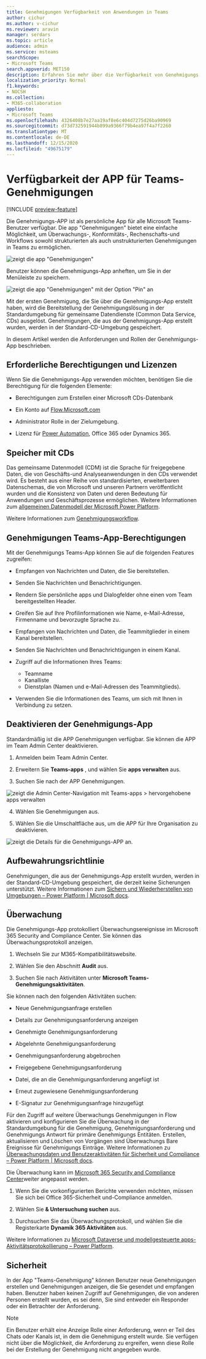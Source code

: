 ```yaml
---
title: Genehmigungen Verfügbarkeit von Anwendungen in Teams
author: cichur
ms.author: v-cichur
ms.reviewer: aravin
manager: serdars
ms.topic: article
audience: admin
ms.service: msteams
searchScope:
- Microsoft Teams
search.appverid: MET150
description: Erfahren Sie mehr über die Verfügbarkeit von Genehmigungs Anwendungen in Microsoft Teams.
localization_priority: Normal
f1.keywords:
- NOCSH
ms.collection:
- M365-collaboration
appliesto:
- Microsoft Teams
ms.openlocfilehash: 4326408b7e27aa19af8e6c404d7275d26ba90969
ms.sourcegitcommit: d73d732591944b899a9366f79b4ea97f4a7f2260
ms.translationtype: MT
ms.contentlocale: de-DE
ms.lasthandoff: 12/15/2020
ms.locfileid: "49675179"
---
```

# <a name="teams-approvals-app-availability"></a>Verfügbarkeit der APP für Teams-Genehmigungen

[!INCLUDE [preview-feature](includes/preview-feature.md)]

Die Genehmigungs-APP ist als persönliche App für alle Microsoft Teams-Benutzer verfügbar.
Die app "Genehmigungen" bietet eine einfache Möglichkeit, um Überwachungs-, Konformitäts-, Rechenschafts-und Workflows sowohl strukturierten als auch unstrukturierten Genehmigungen in Teams zu ermöglichen.

 ![zeigt die app "Genehmigungen"](media/approvals-selection.png)

Benutzer können die Genehmigungs-App anheften, um Sie in der Menüleiste zu speichern.

 ![zeigt die app "Genehmigungen" mit der Option "Pin" an](media/approvalApp-pin.png)

Mit der ersten Genehmigung, die Sie über die Genehmigungs-App erstellt haben, wird die Bereitstellung der Genehmigungslösung in der Standardumgebung für gemeinsame Datendienste (Common Data Service, CDs) ausgelöst. Genehmigungen, die aus der Genehmigungs-App erstellt wurden, werden in der Standard-CD-Umgebung gespeichert.

In diesem Artikel werden die Anforderungen und Rollen der Genehmigungs-App beschrieben.

## <a name="required-permissions-and-licenses"></a>Erforderliche Berechtigungen und Lizenzen

Wenn Sie die Genehmigungs-App verwenden möchten, benötigen Sie die Berechtigung für die folgenden Elemente:

- Berechtigungen zum Erstellen einer Microsoft CDs-Datenbank

- Ein Konto auf [Flow.Microsoft.com](https://flow.microsoft.com/)

- Administrator Rolle in der Zielumgebung.

- Lizenz für [Power Automation](https://docs.microsoft.com/power-automate/get-started-approvals), Office 365 oder Dynamics 365.

## <a name="storage-with-cds"></a>Speicher mit CDs

Das gemeinsame Datenmodell (CDM) ist die Sprache für freigegebene Daten, die von Geschäfts-und Analyseanwendungen in den CDs verwendet wird. Es besteht aus einer Reihe von standardisierten, erweiterbaren Datenschemas, die von Microsoft und unseren Partnern veröffentlicht wurden und die Konsistenz von Daten und deren Bedeutung für Anwendungen und Geschäftsprozesse ermöglichen. Weitere Informationen zum [allgemeinen Datenmodell der Microsoft Power Platform](https://docs.microsoft.com/power-automate/get-started-approvals).

Weitere Informationen zum [Genehmigungsworkflow](https://docs.microsoft.com/power-automate/modern-approvals).

## <a name="approvals-teams-app-permissions"></a>Genehmigungen Teams-App-Berechtigungen

Mit der Genehmigungs Teams-App können Sie auf die folgenden Features zugreifen:

- Empfangen von Nachrichten und Daten, die Sie bereitstellen.

- Senden Sie Nachrichten und Benachrichtigungen.

- Rendern Sie persönliche apps und Dialogfelder ohne einen vom Team bereitgestellten Header.

- Greifen Sie auf Ihre Profilinformationen wie Name, e-Mail-Adresse, Firmenname und bevorzugte Sprache zu.

- Empfangen von Nachrichten und Daten, die Teammitglieder in einem Kanal bereitstellen.

- Senden Sie Nachrichten und Benachrichtigungen in einem Kanal.

- Zugriff auf die Informationen Ihres Teams:
  - Teamname
  - Kanalliste
  - Dienstplan (Namen und e-Mail-Adressen des Teammitglieds).

- Verwenden Sie die Informationen des Teams, um sich mit Ihnen in Verbindung zu setzen.

## <a name="disable-the-approvals-app"></a>Deaktivieren der Genehmigungs-App

Standardmäßig ist die APP Genehmigungen verfügbar. Sie können die APP im Team Admin Center deaktivieren.

  1. Anmelden beim Team Admin Center.

  2. Erweitern Sie **Teams-apps** , und wählen Sie **apps verwalten** aus.

  3. Suchen Sie nach der APP Genehmigungen.

![zeigt die Admin Center-Navigation mit Teams-apps > hervorgehobene apps verwalten](media/manage-approval-apps.png)

  4. Wählen Sie Genehmigungen aus.

  5. Wählen Sie die Umschaltfläche aus, um die APP für Ihre Organisation zu deaktivieren.

![zeigt die Details für die Genehmigungs-APP an.](media/approvals-details.png)

## <a name="retention-policy"></a>Aufbewahrungsrichtlinie

Genehmigungen, die aus der Genehmigungs-App erstellt wurden, werden in der Standard-CD-Umgebung gespeichert, die derzeit keine Sicherungen unterstützt. Weitere Informationen zum [Sichern und Wiederherstellen von Umgebungen – Power Platform \| Microsoft docs](https://docs.microsoft.com/power-platform/admin/backup-restore-environments).

## <a name="auditing"></a>Überwachung

Die Genehmigungs-App protokolliert Überwachungsereignisse im Microsoft 365 Security and Compliance Center. Sie können das Überwachungsprotokoll anzeigen.

1. Wechseln Sie zur M365-Kompatibilitätswebsite.

2. Wählen Sie den Abschnitt **Audit** aus.

3. Suchen Sie nach Aktivitäten unter **Microsoft Teams-Genehmigungsaktivitäten**.

Sie können nach den folgenden Aktivitäten suchen:

- Neue Genehmigungsanfrage erstellen

- Details zur Genehmigungsanforderung anzeigen

- Genehmigte Genehmigungsanforderung

- Abgelehnte Genehmigungsanforderung

- Genehmigungsanforderung abgebrochen

- Freigegebene Genehmigungsanforderung

- Datei, die an die Genehmigungsanforderung angefügt ist

- Erneut zugewiesene Genehmigungsanforderung

- E-Signatur zur Genehmigungsanfrage hinzugefügt

Für den Zugriff auf weitere Überwachungs Genehmigungen in Flow aktivieren und konfigurieren Sie die Überwachung in der Standardumgebung für die Genehmigung, Genehmigungsanforderung und Genehmigungs Antwort für primäre Genehmigungs Entitäten. Erstellen, aktualisieren und Löschen von Vorgängen sind Überwachungs Bare Ereignisse für Genehmigungs Einträge. Weitere Informationen zu [Überwachungsdaten und Benutzeraktivitäten für Sicherheit und Compliance – Power Platform \| Microsoft docs](https://docs.microsoft.com/power-platform/admin/audit-data-user-activity).

Die Überwachung kann im [Microsoft 365 Security and Compliance Center](https://support.office.com/article/go-to-the-office-365-security-compliance-center-7e696a40-b86b-4a20-afcc-559218b7b1b8?ui=en-US&rs=en-US&ad=US)weiter angepasst werden.

1. Wenn Sie die vorkonfigurierten Berichte verwenden möchten, müssen Sie sich bei Office 365-Sicherheit und-Compliance anmelden.

2. Wählen Sie **& Untersuchung suchen** aus.

3. Durchsuchen Sie das Überwachungsprotokoll, und wählen Sie die Registerkarte **Dynamik 365 Aktivitäten** aus.

Weitere Informationen zu [Microsoft Dataverse und modellgesteuerte apps-Aktivitätsprotokollierung – Power Platform](https://docs.microsoft.com/power-platform/admin/enable-use-comprehensive-auditing).

## <a name="security"></a>Sicherheit

In der App "Teams-Genehmigung" können Benutzer neue Genehmigungen erstellen und Genehmigungen anzeigen, die Sie gesendet und empfangen haben. Benutzer haben keinen Zugriff auf Genehmigungen, die von anderen Personen erstellt wurden, es sei denn, Sie sind entweder ein Responder oder ein Betrachter der Anforderung.

> [!Note]
> Ein Benutzer erhält eine Anzeige Rolle einer Anforderung, wenn er Teil des Chats oder Kanals ist, in dem die Genehmigung erstellt wurde. Sie verfügen nicht über die Möglichkeit, die Anforderung zu ergreifen, wenn diese Rolle bei der Erstellung der Genehmigung nicht angegeben wurde.
